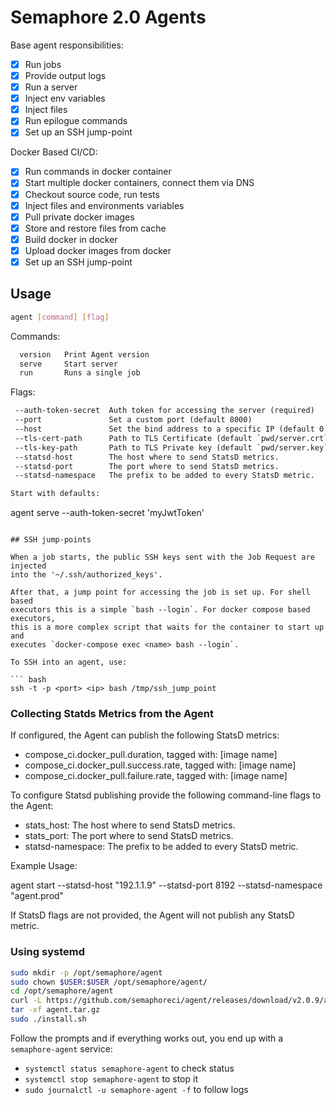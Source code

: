 # Semaphore 2.0 Agents

Base agent responsibilities:

- [x] Run jobs
- [x] Provide output logs
- [x] Run a server
- [x] Inject env variables
- [x] Inject files
- [x] Run epilogue commands
- [x] Set up an SSH jump-point

Docker Based CI/CD:

- [x] Run commands in docker container
- [x] Start multiple docker containers, connect them via DNS
- [x] Checkout source code, run tests
- [x] Inject files and environments variables
- [x] Pull private docker images
- [x] Store and restore files from cache
- [x] Build docker in docker
- [x] Upload docker images from docker
- [x] Set up an SSH jump-point

## Usage

``` bash
agent [command] [flag]
```

Commands:

``` txt
  version   Print Agent version
  serve     Start server
  run       Runs a single job
```

Flags:

``` txt
 --auth-token-secret  Auth token for accessing the server (required)
 --port               Set a custom port (default 8000)
 --host               Set the bind address to a specific IP (default 0.0.0.0)
 --tls-cert-path      Path to TLS Certificate (default `pwd/server.crt`)
 --tls-key-path       Path to TLS Private key (default `pwd/server.key`)
 --statsd-host        The host where to send StatsD metrics.
 --statsd-port        The port where to send StatsD metrics.
 --statsd-namespace   The prefix to be added to every StatsD metric.

Start with defaults:

```
agent serve --auth-token-secret 'myJwtToken'
```

## SSH jump-points

When a job starts, the public SSH keys sent with the Job Request are injected
into the '~/.ssh/authorized_keys'.

After that, a jump point for accessing the job is set up. For shell based
executors this is a simple `bash --login`. For docker compose based executors,
this is a more complex script that waits for the container to start up and
executes `docker-compose exec <name> bash --login`.

To SSH into an agent, use:

``` bash
ssh -t -p <port> <ip> bash /tmp/ssh_jump_point
```

### Collecting Statds Metrics from the Agent

If configured, the Agent can publish the following StatsD metrics:

- compose_ci.docker_pull.duration, tagged with: [image name]
- compose_ci.docker_pull.success.rate, tagged with: [image name]
- compose_ci.docker_pull.failure.rate, tagged with: [image name]

To configure Statsd publishing provide the following command-line flags to the Agent:
- stats_host: The host where to send StatsD metrics.
- stats_port: The port where to send StatsD metrics.
- statsd-namespace:  The prefix to be added to every StatsD metric.

Example Usage:

agent start --statsd-host "192.1.1.9" --statsd-port 8192 --statsd-namespace "agent.prod"

If StatsD flags are not provided, the Agent will not publish any StatsD metric.

### Using systemd

```sh
sudo mkdir -p /opt/semaphore/agent
sudo chown $USER:$USER /opt/semaphore/agent/
cd /opt/semaphore/agent
curl -L https://github.com/semaphoreci/agent/releases/download/v2.0.9/agent_Linux_x86_64.tar.gz -o agent.tar.gz
tar -xf agent.tar.gz
sudo ./install.sh
```

Follow the prompts and if everything works out, you end up with a `semaphore-agent` service:
- `systemctl status semaphore-agent` to check status
- `systemctl stop semaphore-agent` to stop it
- `sudo journalctl -u semaphore-agent -f` to follow logs
